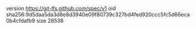 version https://git-lfs.github.com/spec/v1
oid sha256:9d5daa5da3d8e8d3940e09f80739c327bd4fed920ccc5fc5d66eca0b4cfdafb9
size 28538
